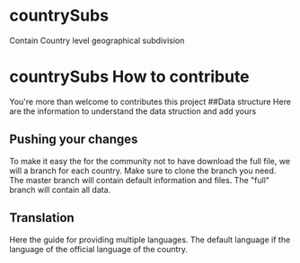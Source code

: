 # countrySubs
Contain Country level geographical subdivision
# countrySubs How to contribute
You're more than welcome to contributes this project
##Data structure
Here are the information to understand the data struction and add yours
## Pushing your changes
To make it easy the for the community not to have download the full file, we will a branch for each country. Make sure to clone the branch you need. The master branch will contain default information and files. The "full" branch will contain all data.
## Translation
Here the guide for providing multiple languages. The default language if the language of the official language of the country.
